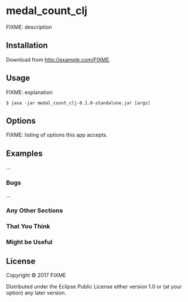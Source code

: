 # medal_count_clj

FIXME: description

## Installation

Download from http://example.com/FIXME.

## Usage

FIXME: explanation

    $ java -jar medal_count_clj-0.1.0-standalone.jar [args]

## Options

FIXME: listing of options this app accepts.

## Examples

...

### Bugs

...

### Any Other Sections
### That You Think
### Might be Useful

## License

Copyright © 2017 FIXME

Distributed under the Eclipse Public License either version 1.0 or (at
your option) any later version.
